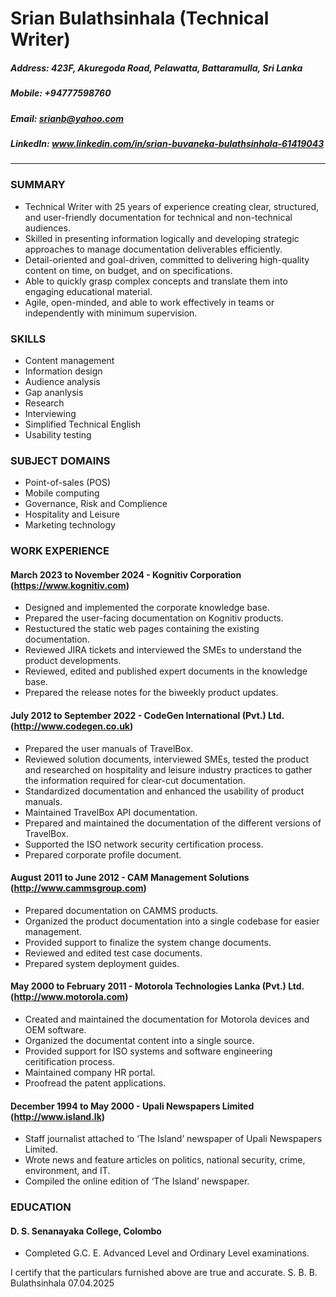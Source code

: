 # Srian Bulathsinhala (Technical Writer)
##### Address: 423F, Akuregoda Road, Pelawatta, Battaramulla, Sri Lanka
##### Mobile: +94777598760
##### Email: srianb@yahoo.com
##### LinkedIn: www.linkedin.com/in/srian-buvaneka-bulathsinhala-61419043
*****
### SUMMARY
* Technical Writer with 25 years of experience creating clear, structured, and user-friendly documentation for technical and non-technical audiences.
* Skilled in presenting information logically and developing strategic approaches to manage documentation deliverables efficiently.
* Detail-oriented and goal-driven, committed to delivering high-quality content on time, on budget, and on specifications.
* Able to quickly grasp complex concepts and translate them into engaging educational material.
* Agile, open-minded, and able to work effectively in teams or independently with minimum supervision.

### SKILLS
* Content management
* Information design
* Audience analysis
* Gap ananlysis
* Research
* Interviewing
* Simplified Technical English
* Usability testing

### SUBJECT DOMAINS
* Point-of-sales (POS)
* Mobile computing
* Governance, Risk and Complience
* Hospitality and Leisure
* Marketing technology

### WORK EXPERIENCE
#### March 2023 to November 2024 - Kognitiv Corporation (https://www.kognitiv.com)
* Designed and implemented the corporate knowledge base.
* Prepared the user-facing documentation on Kognitiv products.
* Restuctured the static web pages containing the existing documentation.
* Reviewed JIRA tickets and interviewed the SMEs to understand the product developments.
* Reviewed, edited and published expert documents in the knowledge base.
* Prepared the release notes for the biweekly product updates.

#### July 2012 to September 2022 - CodeGen International (Pvt.) Ltd. (http://www.codegen.co.uk)
* Prepared the user manuals of TravelBox.
* Reviewed solution documents, interviewed SMEs, tested the product and researched on hospitality and leisure industry practices to gather the information required for clear-cut documentation.
* Standardized documentation and enhanced the usability of product manuals.
* Maintained TravelBox API documentation.
* Prepared and maintained the documentation of the different versions of TravelBox.
* Supported the ISO network security certification process.
* Prepared corporate profile document.

#### August 2011 to June 2012 - CAM Management Solutions (http://www.cammsgroup.com)
* Prepared documentation on CAMMS products.
* Organized the product documentation into a single codebase for easier management.
* Provided support to finalize the system change documents.
* Reviewed and edited test case documents.
* Prepared system deployment guides.

#### May 2000 to February 2011 - Motorola Technologies Lanka (Pvt.) Ltd. (http://www.motorola.com)
* Created and maintained the documentation for Motorola devices and OEM software.  
* Organized the documentat content into a single source.
* Provided support for ISO systems and software engineering ceritification process.
* Maintained company HR portal.
* Proofread the patent applications.

#### December 1994 to May 2000 - Upali Newspapers Limited (http://www.island.lk)
* Staff journalist attached to ‘The Island’ newspaper of Upali Newspapers Limited.
* Wrote news and feature articles on politics, national security, crime, environment, and IT.
* Compiled the online edition of ‘The Island’ newspaper.

### EDUCATION
#### D. S. Senanayaka College, Colombo
* Completed G.C. E. Advanced Level and Ordinary Level examinations.

I certify that the particulars furnished above are true and accurate.
S. B. B. Bulathsinhala
07.04.2025
